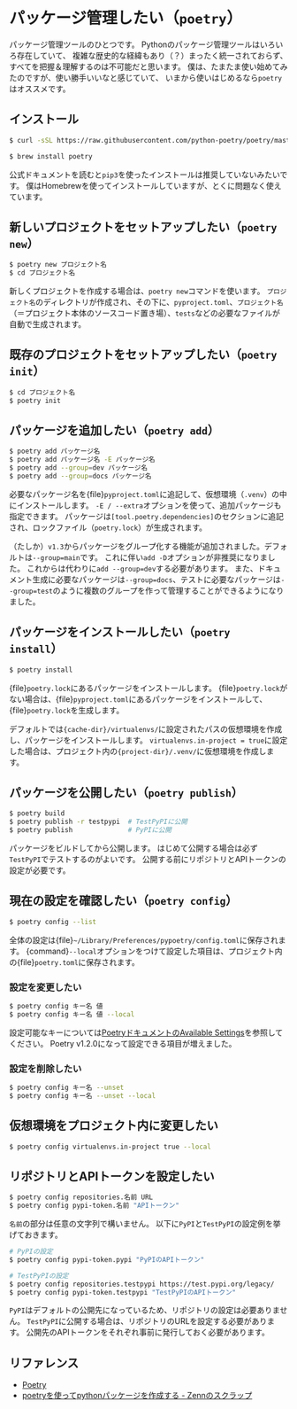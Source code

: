 # パッケージ管理したい（``poetry``）

パッケージ管理ツールのひとつです。
Pythonのパッケージ管理ツールはいろいろ存在していて、
複雑な歴史的な経緯もあり（？）まったく統一されておらず、
すべてを把握＆理解するのは不可能だと思います。
僕は、たまたま使い始めてみたのですが、使い勝手いいなと感じていて、
いまから使いはじめるなら``poetry``はオススメです。

## インストール

```bash
$ curl -sSL https://raw.githubusercontent.com/python-poetry/poetry/master/get-poetry.py | python -
```

```bash
$ brew install poetry
```

公式ドキュメントを読むと``pip3``を使ったインストールは推奨していないみたいです。
僕はHomebrewを使ってインストールしていますが、とくに問題なく使えています。

## 新しいプロジェクトをセットアップしたい（``poetry new``）

```bash
$ poetry new プロジェクト名
$ cd プロジェクト名
```

新しくプロジェクトを作成する場合は、``poetry new``コマンドを使います。
``プロジェクト名``のディレクトリが作成され、その下に、``pyproject.toml``、``プロジェクト名``（＝プロジェクト本体のソースコード置き場）、``tests``などの必要なファイルが自動で生成されます。

## 既存のプロジェクトをセットアップしたい（``poetry init``）

```bash
$ cd プロジェクト名
$ poetry init
```

## パッケージを追加したい（``poetry add``）

```bash
$ poetry add パッケージ名
$ poetry add パッケージ名 -E パッケージ名
$ poetry add --group=dev パッケージ名
$ poetry add --group=docs パッケージ名
```

必要なパッケージ名を{file}`pyproject.toml`に追記して、仮想環境（``.venv``）の中にインストールします。
``-E / --extra``オプションを使って、追加パッケージも指定できます。
パッケージは``[tool.poetry.dependencies]``のセクションに追記され、ロックファイル（``poetry.lock``）が生成されます。

（たしか）``v1.3``からパッケージをグループ化する機能が追加されました。デフォルトは``--group=main``です。
これに伴い``add -D``オプションが非推奨になりました。
これからは代わりに``add --group=dev``する必要があります。
また、ドキュメント生成に必要なパッケージは``--group=docs``、テストに必要なパッケージは``--group=test``のように複数のグループを作って管理することができるようになりました。

## パッケージをインストールしたい（``poetry install``）

```bash
$ poetry install
```

{file}`poetry.lock`にあるパッケージをインストールします。
{file}`poetry.lock`がない場合は、{file}`pyproject.toml`にあるパッケージをインストールして、{file}`poetry.lock`を生成します。

デフォルトでは``{cache-dir}/virtualenvs/``に設定されたパスの仮想環境を作成し、パッケージをインストールします。
``virtualenvs.in-project = true``に設定した場合は、プロジェクト内の``{project-dir}/.venv/``に仮想環境を作成します。

## パッケージを公開したい（``poetry publish``）

```bash
$ poetry build
$ poetry publish -r testpypi  # TestPyPIに公開
$ poetry publish              # PyPIに公開
```

パッケージをビルドしてから公開します。
はじめて公開する場合は必ず``TestPyPI``でテストするのがよいです。
公開する前にリポジトリとAPIトークンの設定が必要です。

## 現在の設定を確認したい（``poetry config``）

```bash
$ poetry config --list
```

全体の設定は{file}`~/Library/Preferences/pypoetry/config.toml`に保存されます。
{command}`--local`オプションをつけて設定した項目は、プロジェクト内の{file}`poetry.toml`に保存されます。

### 設定を変更したい

```bash
$ poetry config キー名 値
$ poetry config キー名 値 --local
```

設定可能なキーについては[PoetryドキュメントのAvailable Settings](https://python-poetry.org/docs/configuration/#available-settings)を参照してください。
Poetry v1.2.0になって設定できる項目が増えました。

### 設定を削除したい

```bash
$ poetry config キー名 --unset
$ poetry config キー名 --unset --local
```

## 仮想環境をプロジェクト内に変更したい

```bash
$ poetry config virtualenvs.in-project true --local
```

## リポジトリとAPIトークンを設定したい

```bash
$ poetry config repositories.名前 URL
$ poetry config pypi-token.名前 "APIトークン"
```

``名前``の部分は任意の文字列で構いません。
以下に``PyPI``と``TestPyPI``の設定例を挙げておきます。

```bash
# PyPIの設定
$ poetry config pypi-token.pypi "PyPIのAPIトークン"

# TestPyPIの設定
$ poetry config repositories.testpypi https://test.pypi.org/legacy/
$ poetry config pypi-token.testpypi "TestPyPIのAPIトークン"
```

``PyPI``はデフォルトの公開先になっているため、リポジトリの設定は必要ありません。
``TestPyPI``に公開する場合は、リポジトリのURLを設定する必要があります。
公開先のAPIトークンをそれぞれ事前に発行しておく必要があります。

## リファレンス

- [Poetry](https://python-poetry.org/)
- [poetryを使ってpythonパッケージを作成する - Zennのスクラップ](https://zenn.dev/shotakaha/scraps/9416c30cd7745a)
